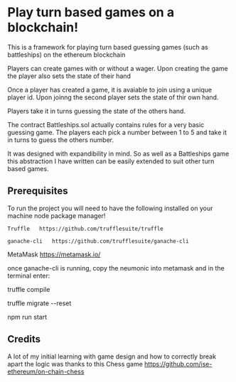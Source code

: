 # Play turn based games on a blockchain!

This is a framework for playing turn based guessing games (such as battleships) on the ethereum blockchain

Players can create games with or without a wager. Upon creating the game the player also sets the state of their hand

Once a player has created a game, it is avaiable to join using a unique player id. Upon joinng the second player sets the state of thir own hand.

Players take it in turns guessing the state of the others hand.

The contract Battleships.sol actually contains rules for a very basic guessing game. The players each pick a number between 1 to 5 and take it in turns to guess the others number.

It was designed with expandibility in mind. So as well as a Battleships game this abstraction I have written can be easily extended to suit other turn based games.

## Prerequisites
To run the project you will need to have the following installed on your machine
  node package manager!
  
    Truffle   https://github.com/trufflesuite/truffle
    
    ganache-cli   https://github.com/trufflesuite/ganache-cli
    
   MetaMask  https://metamask.io/

once ganache-cli is running, copy the neumonic into metamask and in the terminal enter:

 truffle compile
 
 truffle migrate --reset
 
 npm run start

## Credits
A lot of my initial learning with game design and how to correctly break apart the logic was thanks to this Chess game
https://github.com/ise-ethereum/on-chain-chess

